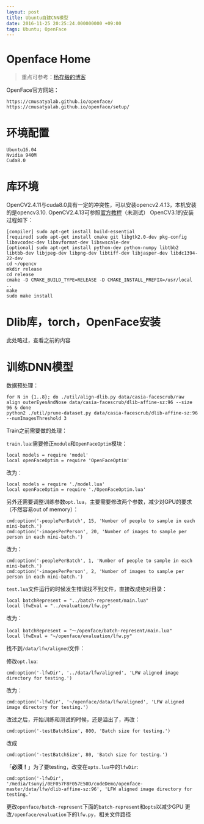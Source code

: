```yaml
---
layout: post
title: Ubuntu自建CNN模型
date: 2016-11-25 20:25:24.000000000 +09:00
tags: Ubuntu; OpenFace
---
```

# Openface Home
>重点可参考：[杨存毅的博客][blog_address]

OpenFace官方网站：

```
https://cmusatyalab.github.io/openface/
https://cmusatyalab.github.io/openface/setup/
```
# 环境配置
```
Ubuntu16.04
Nvidia 940M
Cuda8.0
```
# 库环境
OpenCV2.4.11与cuda8.0具有一定的冲突性，可以安装opencv2.4.13，本机安装的是opencv3.10.
OpenCV2.4.13可参照[官方教程][Opencv2.4.13]（未测试）
OpenCV3.1的安装过程如下：
```
[compiler] sudo apt-get install build-essential
[required] sudo apt-get install cmake git libgtk2.0-dev pkg-config libavcodec-dev libavformat-dev libswscale-dev
[optional] sudo apt-get install python-dev python-numpy libtbb2 libtbb-dev libjpeg-dev libpng-dev libtiff-dev libjasper-dev libdc1394-22-dev
cd ~/opencv
mkdir release
cd release
cmake -D CMAKE_BUILD_TYPE=RELEASE -D CMAKE_INSTALL_PREFIX=/usr/local ..
make
sudo make install

```

# Dlib库，torch，OpenFace安装
此处略过，查看之前的内容
# 训练DNN模型
数据预处理：
```
for N in {1..8}; do ./util/align-dlib.py data/casia-facescrub/raw align outerEyesAndNose data/casia-facescrub/dlib-affine-sz:96 --size 96 & done
python2 ./util/prune-dataset.py data/casia-facescrub/dlib-affine-sz:96 --numImagesThreshold 3

```
Train之前需要做的处理：

`train.lua`:需要修正`module`和`OpenFaceOptim`模块：
```
local models = require 'model'
local openFaceOptim = require 'OpenFaceOptim'
```
改为：
```
local models = require './model.lua'
local openFaceOptim = require './OpenFaceOptim.lua'
```
另外还需要调整训练参数`opt.lua`，主要需要修改两个参数，减少对GPU的要求（不然容易out of memory）：
```
cmd:option('-peoplePerBatch', 15, 'Number of people to sample in each mini-batch.')
cmd:option('-imagesPerPerson', 20, 'Number of images to sample per person in each mini-batch.')
```
改为：
```
cmd:option('-peoplePerBatch', 1, 'Number of people to sample in each mini-batch.')
cmd:option('-imagesPerPerson', 2, 'Number of images to sample per person in each mini-batch.')
```
`test.lua`文件运行的时候发生错误找不到文件，直接改成绝对目录：

```
local batchRepresent = "../batch-represent/main.lua"
local lfwEval = "../evaluation/lfw.py"
```
改为：
```
local batchRepresent = "～/openface/batch-represent/main.lua"
local lfwEval = "~/openface/evaluation/lfw.py"
```
找不到`/data/lfw/aligned`文件：

修改`opt.lua`:
```
cmd:option('-lfwDir', '../data/lfw/aligned', 'LFW aligned image directory for testing.')
```
改为：
```
cmd:option('-lfwDir', '~/openface/data/lfw/aligned', 'LFW aligned image directory for testing.')
```
改过之后，开始训练和测试的时候，还是溢出了，再改：
```
cmd:option('-testBatchSize', 800, 'Batch size for testing.')
```
改成
```
cmd:option('-testBatchSize', 80, 'Batch size for testing.')
```
「**必须！**」为了要testing，改变在`opts.lua`中的`lfwDir`:
```
cmd:option('-lfwDir', '/media/tsunyi/0EF057F8F057E50D/codeDemo/openface-master/data/lfw/dlib-affine-sz:96', 'LFW aligned image directory for testing.'
```
更改`openface/batch-represent`下面的`batch-represent`和`opts`以减少GPU
更改`/openface/evaluation`下的`lfw.py`，相关文件路径


[Opencv2.4.13]: http://docs.opencv.org/2.4/doc/tutorials/introduction/linux_install/linux_install.html
[blog_address]: http://shamangary.logdown.com/posts/800267-openface-installation
